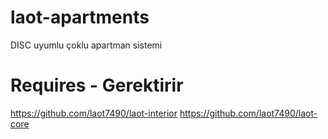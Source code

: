 # laot-apartments
DISC uyumlu çoklu apartman sistemi

# Requires - Gerektirir

https://github.com/laot7490/laot-interior
https://github.com/laot7490/laot-core
